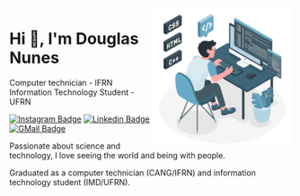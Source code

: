 <img align="right" src="user.png" width="250"/>

# Hi 👋, I'm Douglas Nunes

Computer technician - IFRN
Information Technology Student - UFRN

[![Instagram Badge](https://img.shields.io/badge/-Douglas_Nunes-68AAC8?style=flat-square&labelColor=68AAC8&logo=instagram&logoColor=white)](https://www.instagram.com/dougxns_/)
[![Linkedin Badge](https://img.shields.io/badge/-Douglas_Nunes-68AAC8?style=flat-square&logo=Linkedin&logoColor=white)](https://www.linkedin.com/in/douglas/)
[![GMail Badge](https://img.shields.io/badge/douglas.devx@gmail.com-68AAC8?style=flat-square&labelColor=68AAC8&logo=gmail&logoColor=fff)](mailto:douglas.devx@gmail.com)

Passionate about science and technology, I love seeing the world and being with people.

Graduated as a computer technician (CANG/IFRN) and information technology student (IMD/UFRN).
